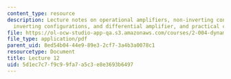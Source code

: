 ```yaml
---
content_type: resource
description: Lecture notes on operational amplifiers, non-inverting configurations,
  inverting configurations, and differential amplifier, and practical considerations.
file: https://ol-ocw-studio-app-qa.s3.amazonaws.com/courses/2-004-dynamics-and-control-ii-spring-2008/5d1ec7c7f9c99fa7a5c3e8e3693b6497_lecture_12.pdf
file_type: application/pdf
parent_uid: 8ed54b04-44e9-89e3-2cf7-3a4b3a0078c1
resourcetype: Document
title: Lecture 12
uid: 5d1ec7c7-f9c9-9fa7-a5c3-e8e3693b6497
---
```

